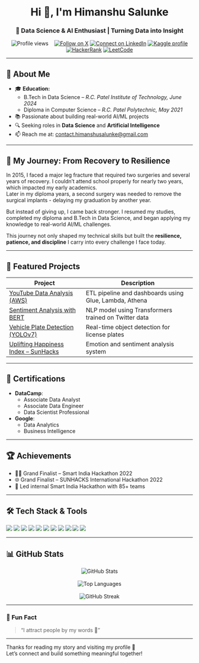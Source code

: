 <h1 align="center">Hi 👋, I'm Himanshu Salunke</h1>
<h3 align="center">🚀 Data Science & AI Enthusiast | Turning Data into Insight</h3>

<p align="center">
  <img src="https://komarev.com/ghpvc/?username=HimanshuSalunke&label=Profile%20views&color=0e75b6&style=flat" alt="Profile views" />
  &nbsp;&nbsp;
  <a href="https://x.com/Wiser_0221"><img src="https://img.shields.io/twitter/follow/Wiser_0221?logo=twitter&style=for-the-badge" alt="Follow on X" /></a>
  <a href="https://www.linkedin.com/in/himanshuksalunke/"><img src="https://img.shields.io/badge/LinkedIn-0077B5?style=for-the-badge&logo=linkedin" alt="Connect on LinkedIn" /></a>
  <a href="https://kaggle.com/HimanshuSalunke"><img src="https://img.shields.io/badge/Kaggle-20BEFF?style=for-the-badge&logo=kaggle" alt="Kaggle profile" /></a>
  <a href="https://www.hackerrank.com/profile/HimanshuSalunke"><img src="https://img.shields.io/badge/HackerRank-2EC866?style=for-the-badge&logo=hackerrank" alt="HackerRank" /></a>
  <a href="https://leetcode.com/u/himanshusalunke/"><img src="https://img.shields.io/badge/LeetCode-FE5F1B?style=for-the-badge&logo=leetcode" alt="LeetCode" /></a>
</p>

---

## 💼 About Me
- 🎓 **Education:**
  - B.Tech in Data Science – *R.C. Patel Institute of Technology, June 2024*
  - Diploma in Computer Science – *R.C. Patel Polytechnic, May 2021*
- 📚 Passionate about building real-world AI/ML projects  
- 🔍 Seeking roles in **Data Science** and **Artificial Intelligence**  
- 📫 Reach me at: [contact.himanshusalunke@gmail.com](mailto:contact.himanshusalunke@gmail.com)

---

## 💪 My Journey: From Recovery to Resilience

In 2015, I faced a major leg fracture that required two surgeries and several years of recovery. I couldn’t attend school properly for nearly two years, which impacted my early academics.  
Later in my diploma years, a second surgery was needed to remove the surgical implants - delaying my graduation by another year.  

But instead of giving up, I came back stronger. I resumed my studies, completed my diploma and B.Tech in Data Science, and began applying my knowledge to real-world AI/ML challenges.

This journey not only shaped my technical skills but built the **resilience, patience, and discipline** I carry into every challenge I face today.

---

## 🚀 Featured Projects
| Project | Description |
|--------|------------|
| [YouTube Data Analysis (AWS)](https://github.com/HimanshuSalunke/Data-Engineering-Youtube-Data-Analysis) | ETL pipeline and dashboards using Glue, Lambda, Athena |
| [Sentiment Analysis with BERT](https://github.com/HimanshuSalunke/Sentiment-Analysis-with-Deep-Learning-Using-Bert) | NLP model using Transformers trained on Twitter data |
| [Vehicle Plate Detection (YOLOv7)](https://github.com/HimanshuSalunke/Smart-India-Hackathon-2022) | Real-time object detection for license plates |
| [Uplifting Happiness Index – SunHacks](https://github.com/HimanshuSalunke/SUNHACK-International-Level-Hackathon) | Emotion and sentiment analysis system |

---

## 📜 Certifications
- **DataCamp**:  
  - Associate Data Analyst  
  - Associate Data Engineer  
  - Data Scientist Professional  
- **Google**:  
  - Data Analytics  
  - Business Intelligence

---

## 🏆 Achievements
- 👨‍💻 Grand Finalist – Smart India Hackathon 2022  
- 🌐 Grand Finalist – SUNHACKS International Hackathon 2022  
- 🧠 Led internal Smart India Hackathon with 85+ teams  

---

## 🛠️ Tech Stack & Tools
<p align="left">
  <img src="https://img.shields.io/badge/Python-3776AB?style=for-the-badge&logo=python&logoColor=white" />
  <img src="https://img.shields.io/badge/SQL-00758F?style=for-the-badge&logo=mysql&logoColor=white" />
  <img src="https://img.shields.io/badge/AWS-232F3E?style=for-the-badge&logo=amazonaws&logoColor=white" />
  <img src="https://img.shields.io/badge/TensorFlow-FF6F00?style=for-the-badge&logo=tensorflow&logoColor=white" />
  <img src="https://img.shields.io/badge/PyTorch-EE4C2C?style=for-the-badge&logo=pytorch&logoColor=white" />
  <img src="https://img.shields.io/badge/YOLOv7-000000?style=for-the-badge&logoColor=white" />
  <img src="https://img.shields.io/badge/BERT-0052C2?style=for-the-badge&logoColor=white" />
  <img src="https://img.shields.io/badge/Tableau-0081CB?style=for-the-badge&logo=tableau&logoColor=white" />
  <img src="https://img.shields.io/badge/PowerBI-F2C811?style=for-the-badge&logo=powerbi&logoColor=black" />
  <img src="https://img.shields.io/badge/Docker-2496ED?style=for-the-badge&logo=docker&logoColor=white" />
  <img src="https://img.shields.io/badge/Git-F05032?style=for-the-badge&logo=git&logoColor=white" />
</p>

---

## 📊 GitHub Stats
<p align="center">
  <img src="https://github-readme-stats.vercel.app/api?username=HimanshuSalunke&show_icons=true&theme=radical" alt="GitHub Stats" />
  <br><br>
  <img src="https://github-readme-stats.vercel.app/api/top-langs/?username=HimanshuSalunke&layout=compact&theme=radical" alt="Top Languages" />
  <br><br>
  <img src="https://github-readme-streak-stats.herokuapp.com/?user=HimanshuSalunke&theme=dark" alt="GitHub Streak" />
</p>

---

### 💬 Fun Fact
> “I attract people by my words 🙂”

---

Thanks for reading my story and visiting my profile 🙏  
Let’s connect and build something meaningful together!

